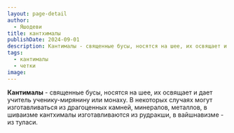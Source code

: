 ```yaml
---
layout: page-detail
author:
  - Яшодеви
title: кантхималы
publishDate: 2024-09-01
description: Кантималы - священные бусы, носятся на шее, их освящает и дает учитель ученику-мирянину или монаху.
tags:
  - кантималы
  - четки
image:
---
```

**Кантималы** - священные бусы, носятся на шее, их освящает и дает учитель ученику-мирянину или монаху. В некоторых случаях могут изготавливаться из драгоценных камней, минералов, металлов, в шиваизме кантхималы изготавливаются из рудракши, в вайшнавизме - из туласи.

